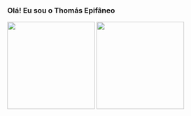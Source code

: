 ### Olá! Eu sou o Thomás Epifâneo

<img height=200 src="https://github-readme-stats.vercel.app/api?username=thomasepifaneodev&layout=compact&langs_count=8&card_width=320&show_icons=true&theme=dark"/>
<img height=200 src="https://github-readme-stats.vercel.app/api/top-langs?username=thomasepifaneodev&layout=compact&langs_count=8&card_width=320&show_icons=true&theme=dark"/>
